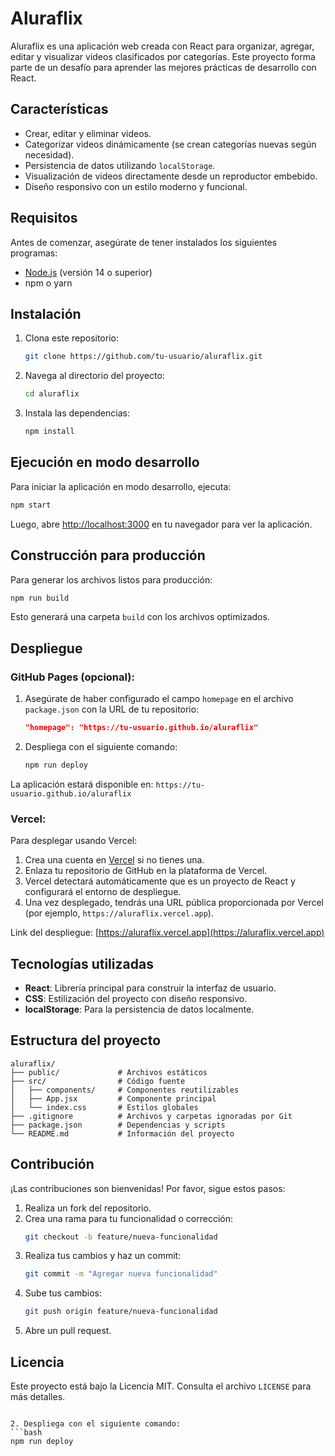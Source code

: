 # Aluraflix

Aluraflix es una aplicación web creada con React para organizar, agregar, editar y visualizar videos clasificados por categorías. Este proyecto forma parte de un desafío para aprender las mejores prácticas de desarrollo con React.

## Características
- Crear, editar y eliminar videos.
- Categorizar videos dinámicamente (se crean categorías nuevas según necesidad).
- Persistencia de datos utilizando `localStorage`.
- Visualización de videos directamente desde un reproductor embebido.
- Diseño responsivo con un estilo moderno y funcional.

## Requisitos
Antes de comenzar, asegúrate de tener instalados los siguientes programas:

- [Node.js](https://nodejs.org/) (versión 14 o superior)
- npm o yarn

## Instalación
1. Clona este repositorio:
   ```bash
   git clone https://github.com/tu-usuario/aluraflix.git
   ```

2. Navega al directorio del proyecto:
   ```bash
   cd aluraflix
   ```

3. Instala las dependencias:
   ```bash
   npm install
   ```

## Ejecución en modo desarrollo
Para iniciar la aplicación en modo desarrollo, ejecuta:

```bash
npm start
```

Luego, abre [http://localhost:3000](http://localhost:3000) en tu navegador para ver la aplicación.

## Construcción para producción
Para generar los archivos listos para producción:

```bash
npm run build
```

Esto generará una carpeta `build` con los archivos optimizados.

## Despliegue
### GitHub Pages (opcional):
1. Asegúrate de haber configurado el campo `homepage` en el archivo `package.json` con la URL de tu repositorio:
   ```json
   "homepage": "https://tu-usuario.github.io/aluraflix"
   ```

2. Despliega con el siguiente comando:
   ```bash
   npm run deploy
   ```

La aplicación estará disponible en: `https://tu-usuario.github.io/aluraflix`

### Vercel:
Para desplegar usando Vercel:
1. Crea una cuenta en [Vercel](https://vercel.com/) si no tienes una.
2. Enlaza tu repositorio de GitHub en la plataforma de Vercel.
3. Vercel detectará automáticamente que es un proyecto de React y configurará el entorno de despliegue.
4. Una vez desplegado, tendrás una URL pública proporcionada por Vercel (por ejemplo, `https://aluraflix.vercel.app`).

Link del despliegue: [https://aluraflix.vercel.app](https://aluraflix.vercel.app)

## Tecnologías utilizadas
- **React**: Librería principal para construir la interfaz de usuario.
- **CSS**: Estilización del proyecto con diseño responsivo.
- **localStorage**: Para la persistencia de datos localmente.

## Estructura del proyecto
```plaintext
aluraflix/
├── public/             # Archivos estáticos
├── src/                # Código fuente
│   ├── components/     # Componentes reutilizables
│   ├── App.jsx         # Componente principal
│   └── index.css       # Estilos globales
├── .gitignore          # Archivos y carpetas ignoradas por Git
├── package.json        # Dependencias y scripts
└── README.md           # Información del proyecto
```

## Contribución
¡Las contribuciones son bienvenidas! Por favor, sigue estos pasos:
1. Realiza un fork del repositorio.
2. Crea una rama para tu funcionalidad o corrección:
   ```bash
   git checkout -b feature/nueva-funcionalidad
   ```
3. Realiza tus cambios y haz un commit:
   ```bash
   git commit -m "Agregar nueva funcionalidad"
   ```
4. Sube tus cambios:
   ```bash
   git push origin feature/nueva-funcionalidad
   ```
5. Abre un pull request.

## Licencia
Este proyecto está bajo la Licencia MIT. Consulta el archivo `LICENSE` para más detalles.

   ```

2. Despliega con el siguiente comando:
   ```bash
   npm run deploy
   ```
